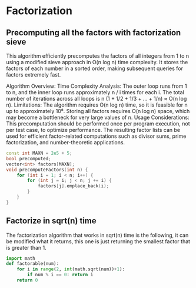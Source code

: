 # Factorization

## Precomputing all the factors with factorization sieve

This algorithm efficiently precomputes the factors of all integers from 1 to n using a modified sieve approach in O(n log n) time complexity. It stores the factors of each number in a sorted order, making subsequent queries for factors extremely fast.

Algorithm Overview:
Time Complexity Analysis:
The outer loop runs from 1 to n, and the inner loop runs approximately n / i times for each i.
The total number of iterations across all loops is n (1 + 1/2 + 1/3 + ... + 1/n) ≈ O(n log n).
Limitations:
The algorithm requires O(n log n) time, so it is feasible for n up to approximately 10⁸.
Storing all factors requires O(n log n) space, which may become a bottleneck for very large values of n.
Usage Considerations:
This precomputation should be performed once per program execution, not per test case, to optimize performance.
The resulting factor lists can be used for efficient factor-related computations such as divisor sums, prime factorization, and number-theoretic applications.

```cpp
const int MAXN = 2e5 + 5;
bool precomputed;
vector<int> factors[MAXN];
void precomputeFactors(int n) {
    for (int i = 1; i < n; i++) {
        for (int j = i; j < n; j += i) {
            factors[j].emplace_back(i);
        }
    }
}
```

## Factorize in sqrt(n) time

The factorization algorithm that works in sqrt(n) time is the following, it can be modified what it returns, this one is just returning the smallest factor that is greater than 1. 

```py
import math
def factorable(num):
    for i in range(2, int(math.sqrt(num))+1):
        if num % i == 0: return i
    return 0
```